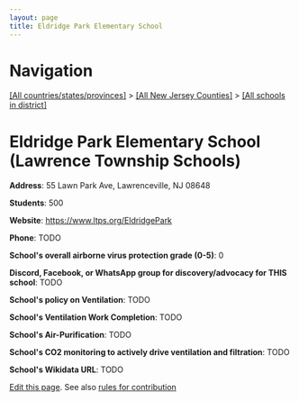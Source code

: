```yaml
---
layout: page
title: Eldridge Park Elementary School
---
```

# Navigation

[[All countries/states/provinces]](../../..) > [[All New Jersey Counties]](../..) > [[All schools in district]](..)

# Eldridge Park Elementary School (Lawrence Township Schools)

**Address**: 55 Lawn Park Ave, Lawrenceville, NJ 08648

**Students**: 500

**Website**: https://www.ltps.org/EldridgePark

**Phone**: TODO

**School's overall airborne virus protection grade (0-5)**: 0

**Discord, Facebook, or WhatsApp group for discovery/advocacy for THIS school**: TODO

**School's policy on Ventilation**: TODO

**School's Ventilation Work Completion**: TODO

**School's Air-Purification**: TODO

**School's CO2 monitoring to actively drive ventilation and filtration**: TODO

**School's Wikidata URL**: TODO


[Edit this page](https://github.com/ventilate-schools/NJ/edit/main/./Lawrence_Township_Schools/Eldridge_Park_Elementary_School.md). See also [rules for contribution](../../../contribution-rules/)